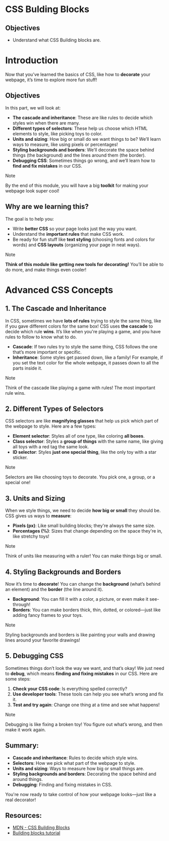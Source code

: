 # CSS Bulding Blocks

## Objectives
* Understand what CSS Building blocks are.

# Introduction
Now that you’ve learned the basics of CSS, like how to **decorate** your webpage, it’s time to explore more fun stuff!

## Objectives

In this part, we will look at:
- **The cascade and inheritance**: These are like rules to decide which styles win when there are many.
- **Different types of selectors**: These help us choose which HTML elements to style, like picking toys to color.
- **Units and sizing**: How big or small do we want things to be? We’ll learn ways to measure, like using pixels or percentages!
- **Styling backgrounds and borders**: We'll decorate the space behind things (the background) and the lines around them (the border).
- **Debugging CSS**: Sometimes things go wrong, and we’ll learn how to **find and fix mistakes** in our CSS.

>[!note] 
>By the end of this module, you will have a big **toolkit** for making your webpage look super cool!

## Why are we learning this?

The goal is to help you:
- Write **better CSS** so your page looks just the way you want.
- Understand the **important rules** that make CSS work.
- Be ready for fun stuff like **text styling** (choosing fonts and colors for words) and **CSS layouts** (organizing your page in neat ways).

> [!note]
>**Think of this module like getting new tools for decorating!** You’ll be able to do more, and make things even cooler!

# Advanced CSS Concepts

## 1. The Cascade and Inheritance

In CSS, sometimes we have **lots of rules** trying to style the same thing, like if you gave different colors for the same box! CSS uses **the cascade** to decide which rule **wins**. It’s like when you're playing a game, and you have rules to follow to know what to do.

- **Cascade**: If two rules try to style the same thing, CSS follows the one that’s more important or specific.
- **Inheritance**: Some styles get passed down, like a family! For example, if you set the text color for the whole webpage, it passes down to all the parts inside it.

> [!note]
>Think of the cascade like playing a game with rules! The most important rule wins. 

## 2. Different Types of Selectors

CSS selectors are like **magnifying glasses** that help us pick which part of the webpage to style. Here are a few types:
- **Element selector**: Styles all of one type, like coloring **all boxes**.
- **Class selector**: Styles a **group of things** with the same name, like giving all toys with a red tag the same look.
- **ID selector**: Styles **just one special thing**, like the only toy with a star sticker.

> [!note]
>Selectors are like choosing toys to decorate. You pick one, a group, or a special one!

## 3. Units and Sizing

When we style things, we need to decide **how big or small** they should be. CSS gives us ways to **measure**:
- **Pixels (px)**: Like small building blocks; they're always the same size.
- **Percentages (%)**: Sizes that change depending on the space they're in, like stretchy toys!

>[!note]
>Think of units like measuring with a ruler! You can make things big or small.

## 4. Styling Backgrounds and Borders

Now it’s time to **decorate**! You can change the **background** (what’s behind an element) and the **border** (the line around it).
- **Background**: You can fill it with a color, a picture, or even make it see-through!
- **Borders**: You can make borders thick, thin, dotted, or colored—just like adding fancy frames to your toys.

> [!note]
>Styling backgrounds and borders is like painting your walls and drawing lines around your favorite drawings!

## 5. Debugging CSS

Sometimes things don’t look the way we want, and that’s okay! We just need to **debug**, which means **finding and fixing mistakes** in our CSS. Here are some steps:
1. **Check your CSS code**: Is everything spelled correctly?
2. **Use developer tools**: These tools can help you see what’s wrong and fix it.
3. **Test and try again**: Change one thing at a time and see what happens!

>[!note]
>Debugging is like fixing a broken toy! You figure out what’s wrong, and then make it work again.

## Summary:
- **Cascade and inheritance**: Rules to decide which style wins.
- **Selectors**: How we pick what part of the webpage to style.
- **Units and sizing**: Ways to measure how big or small things are.
- **Styling backgrounds and borders**: Decorating the space behind and around things.
- **Debugging**: Finding and fixing mistakes in CSS.

You're now ready to take control of how your webpage looks—just like a real decorator!

## Resources:
* [MDN - CSS Building Blocks](https://developer.mozilla.org/en-US/docs/Learn/CSS/Building_blocks)
* [Building blocks tutorial](https://www.youtube.com/watch?v=8uWP-TkWX-A)
